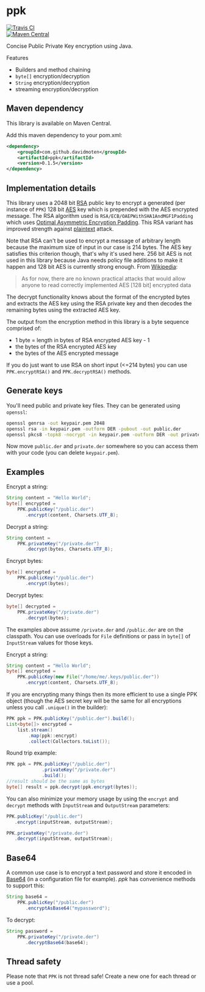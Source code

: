 ppk
======
[![Travis CI](https://travis-ci.org/davidmoten/ppk.svg)](https://travis-ci.org/davidmoten/ppk)<br/>
[![Maven Central](https://maven-badges.herokuapp.com/maven-central/com.github.davidmoten/ppk/badge.svg?style=flat)](https://maven-badges.herokuapp.com/maven-central/com.github.davidmoten/ppk)<br/>

Concise Public Private Key encryption using Java.

Features
* Builders and method chaining
* `byte[]` encryption/decryption
* `String` encryption/decryption
* streaming encryption/decryption

Maven dependency
--------------------
This library is available on Maven Central.

Add this maven dependency to your pom.xml:
```xml
<dependency>
    <groupId>com.github.davidmoten</groupId>
    <artifactId>ppk</artifactId>
    <version>0.1.5</version>
</dependency>
```

Implementation details
-----------------------------
This library uses a 2048 bit [RSA](https://en.wikipedia.org/wiki/RSA_(cryptosystem)) public key to encrypt a generated (per instance of `PPK`) 128 bit [AES](https://en.wikipedia.org/wiki/Advanced_Encryption_Standard) key which is prepended with the AES encrypted message. The RSA algorithm used is `RSA/ECB/OAEPWithSHA1AndMGF1Padding` which uses [Optimal Asymmetric Encryption Padding](https://en.wikipedia.org/wiki/Optimal_asymmetric_encryption_padding). This RSA variant has improved strength against [plaintext](https://en.wikipedia.org/wiki/Chosen-plaintext_attack) attack.

Note that RSA can't be used to encrypt a message of arbitrary length because the maximum size of input in our case is 214 bytes. The AES key satisfies this criterion though, that's why it's used here. 256 bit AES is not used in this library because Java needs policy file additions to make it happen and 128 bit AES is currently strong enough. From [Wikipedia](https://en.wikipedia.org/wiki/Advanced_Encryption_Standard#Known_attacks):

>As for now, there are no known practical attacks that would allow anyone to read correctly implemented AES [128 bit] encrypted data

The decrypt functionality knows about the format of the encrypted bytes and extracts the AES key using the RSA private key and then decodes the remaining bytes using the extracted AES key.

The output from the encryption method in this library is a byte sequence comprised of:

* 1 byte = length in bytes of RSA encrypted AES key - 1
* the bytes of the RSA encrypted AES key
* the bytes of the AES encrypted message

If you do just want to use RSA on short input (<=214 bytes) you can use `PPK.encryptRSA()` and `PPK.decryptRSA()` methods.

Generate keys
-----------------
You'll need public and private key files. They can be generated using `openssl`:

```bash
openssl genrsa -out keypair.pem 2048
openssl rsa -in keypair.pem -outform DER -pubout -out public.der
openssl pkcs8 -topk8 -nocrypt -in keypair.pem -outform DER -out private.der
```
Now move `public.der` and `private.der` somewhere so you can access them with your code (you can delete `keypair.pem`).

Examples
---------------
Encrypt a string:
```java
String content = "Hello World";
byte[] encrypted = 
    PPK.publicKey("/public.der")
       .encrypt(content, Charsets.UTF_8);
```
Decrypt a string:
```java
String content = 
    PPK.privateKey("/private.der")
       .decrypt(bytes, Charsets.UTF_8);
```
Encrypt bytes:
```java
byte[] encrypted = 
    PPK.publicKey("/public.der")
       .encrypt(bytes);
```
Decrypt bytes:
```java
byte[] decrypted = 
    PPK.privateKey("/private.der")
       .decrypt(bytes);
```
The examples above assume `/private.der` and `/public.der` are on the classpath. You can use overloads for `File` definitions or pass in `byte[]` of `InputStream` values for those keys.

Encrypt a string:
```java
String content = "Hello World";
byte[] encrypted = 
    PPK.publicKey(new File("/home/me/.keys/public.der"))
       .encrypt(content, Charsets.UTF_8);
```
If you are encrypting many things then its more efficient to use a single PPK object (though the AES secret key will be the same for all encryptions unless you call `.unique()` in the builder):
```java
PPK ppk = PPK.publicKey("/public.der").build();
List<byte[]> encrypted = 
    list.stream()
        .map(ppk::encrypt)
        .collect(Collectors.toList());
```
Round trip example:
```java
PPK ppk = PPK.publicKey("/public.der")
             .privateKey("/private.der")
             .build();
//result should be the same as bytes
byte[] result = ppk.decrypt(ppk.encrypt(bytes));
```
You can also minimize your memory usage by using the `encrypt` and `decrypt` methods with `InputStream` and `OutputStream` parameters:
```java
PPK.publicKey("/public.der")
   .encrypt(inputStream, outputStream);
```
```java
PPK.privateKey("/private.der")
   .decrypt(inputStream, outputStream);
```

Base64
---------------
A common use case is to encrypt a text password and store it encoded in [Base64](https://en.wikipedia.org/wiki/Base64) (in a configuration file for example). *ppk* has convenience methods to support this:

```java
String base64 = 
    PPK.publicKey("/public.der")
       .encryptAsBase64("mypassword");
```

To decrypt:
```java
String password = 
    PPK.privateKey("/private.der")
       .decryptBase64(base64);
```

Thread safety
---------------

Please note that `PPK` is not thread safe! Create a new one for each thread or use a pool.




